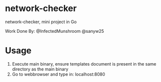 # network-checker
network-checker, mini project in Go 

Work Done By:
@InfectedMunshroom
@sanyw25

# Usage
1. Execute main binary, ensure templates document is present in the same directory as the main binary 
2. Go to webbrowser and type in: localhost:8080 
